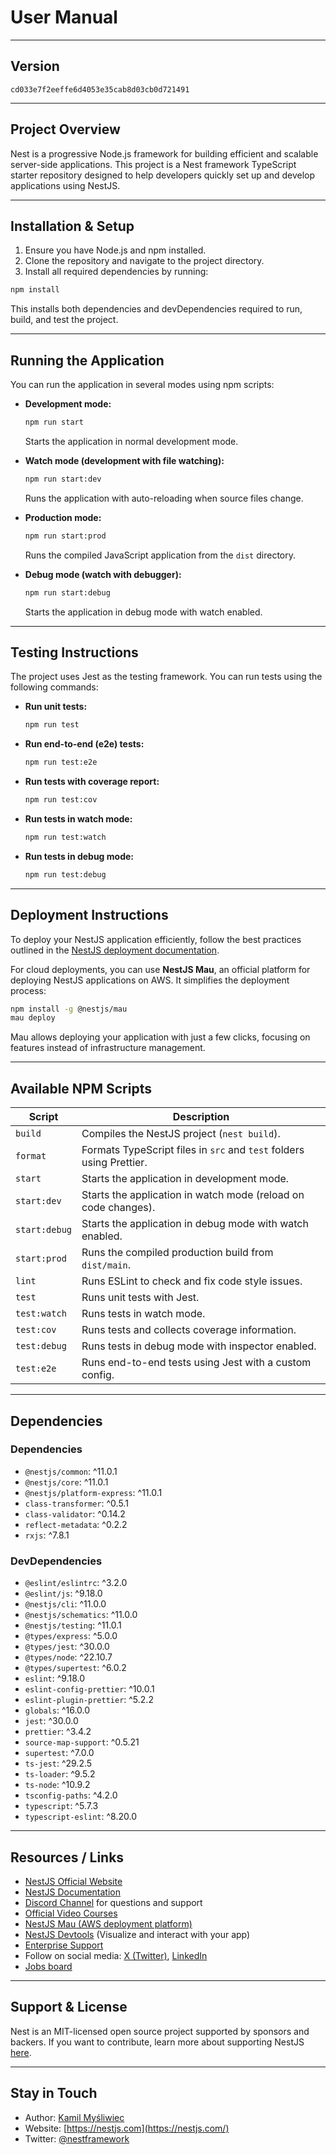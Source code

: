# User Manual

---

## Version

`cd033e7f2eeffe6d4053e35cab8d03cb0d721491`

---

## Project Overview

Nest is a progressive Node.js framework for building efficient and scalable server-side applications. This project is a Nest framework TypeScript starter repository designed to help developers quickly set up and develop applications using NestJS.

---

## Installation & Setup

1. Ensure you have Node.js and npm installed.
2. Clone the repository and navigate to the project directory.
3. Install all required dependencies by running:

```bash
npm install
```

This installs both dependencies and devDependencies required to run, build, and test the project.

---

## Running the Application

You can run the application in several modes using npm scripts:

- **Development mode:**

  ```bash
  npm run start
  ```
  Starts the application in normal development mode.

- **Watch mode (development with file watching):**

  ```bash
  npm run start:dev
  ```
  Runs the application with auto-reloading when source files change.

- **Production mode:**

  ```bash
  npm run start:prod
  ```
  Runs the compiled JavaScript application from the `dist` directory.

- **Debug mode (watch with debugger):**

  ```bash
  npm run start:debug
  ```
  Starts the application in debug mode with watch enabled.

---

## Testing Instructions

The project uses Jest as the testing framework. You can run tests using the following commands:

- **Run unit tests:**

  ```bash
  npm run test
  ```

- **Run end-to-end (e2e) tests:**

  ```bash
  npm run test:e2e
  ```

- **Run tests with coverage report:**

  ```bash
  npm run test:cov
  ```

- **Run tests in watch mode:**

  ```bash
  npm run test:watch
  ```

- **Run tests in debug mode:**

  ```bash
  npm run test:debug
  ```

---

## Deployment Instructions

To deploy your NestJS application efficiently, follow the best practices outlined in the [NestJS deployment documentation](https://docs.nestjs.com/deployment).

For cloud deployments, you can use **NestJS Mau**, an official platform for deploying NestJS applications on AWS. It simplifies the deployment process:

```bash
npm install -g @nestjs/mau
mau deploy
```

Mau allows deploying your application with just a few clicks, focusing on features instead of infrastructure management.

---

## Available NPM Scripts

| Script        | Description                                          |
|---------------|------------------------------------------------------|
| `build`       | Compiles the NestJS project (`nest build`).          |
| `format`      | Formats TypeScript files in `src` and `test` folders using Prettier. |
| `start`       | Starts the application in development mode.          |
| `start:dev`   | Starts the application in watch mode (reload on code changes). |
| `start:debug` | Starts the application in debug mode with watch enabled. |
| `start:prod`  | Runs the compiled production build from `dist/main`. |
| `lint`        | Runs ESLint to check and fix code style issues.      |
| `test`        | Runs unit tests with Jest.                            |
| `test:watch`  | Runs tests in watch mode.                             |
| `test:cov`    | Runs tests and collects coverage information.        |
| `test:debug`  | Runs tests in debug mode with inspector enabled.     |
| `test:e2e`    | Runs end-to-end tests using Jest with a custom config. |

---

## Dependencies

### Dependencies

- `@nestjs/common`: ^11.0.1
- `@nestjs/core`: ^11.0.1
- `@nestjs/platform-express`: ^11.0.1
- `class-transformer`: ^0.5.1
- `class-validator`: ^0.14.2
- `reflect-metadata`: ^0.2.2
- `rxjs`: ^7.8.1

### DevDependencies

- `@eslint/eslintrc`: ^3.2.0
- `@eslint/js`: ^9.18.0
- `@nestjs/cli`: ^11.0.0
- `@nestjs/schematics`: ^11.0.0
- `@nestjs/testing`: ^11.0.1
- `@types/express`: ^5.0.0
- `@types/jest`: ^30.0.0
- `@types/node`: ^22.10.7
- `@types/supertest`: ^6.0.2
- `eslint`: ^9.18.0
- `eslint-config-prettier`: ^10.0.1
- `eslint-plugin-prettier`: ^5.2.2
- `globals`: ^16.0.0
- `jest`: ^30.0.0
- `prettier`: ^3.4.2
- `source-map-support`: ^0.5.21
- `supertest`: ^7.0.0
- `ts-jest`: ^29.2.5
- `ts-loader`: ^9.5.2
- `ts-node`: ^10.9.2
- `tsconfig-paths`: ^4.2.0
- `typescript`: ^5.7.3
- `typescript-eslint`: ^8.20.0

---

## Resources / Links

- [NestJS Official Website](https://nestjs.com)
- [NestJS Documentation](https://docs.nestjs.com)
- [Discord Channel](https://discord.gg/G7Qnnhy) for questions and support
- [Official Video Courses](https://courses.nestjs.com/)
- [NestJS Mau (AWS deployment platform)](https://mau.nestjs.com)
- [NestJS Devtools](https://devtools.nestjs.com) (Visualize and interact with your app)
- [Enterprise Support](https://enterprise.nestjs.com)
- Follow on social media: [X (Twitter)](https://x.com/nestframework), [LinkedIn](https://linkedin.com/company/nestjs)
- [Jobs board](https://jobs.nestjs.com)

---

## Support & License

Nest is an MIT-licensed open source project supported by sponsors and backers. If you want to contribute, learn more about supporting NestJS [here](https://docs.nestjs.com/support).


---

## Stay in Touch

- Author: [Kamil Myśliwiec](https://twitter.com/kammysliwiec)
- Website: [https://nestjs.com](https://nestjs.com/)
- Twitter: [@nestframework](https://twitter.com/nestframework)
